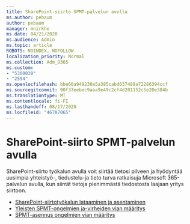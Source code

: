 ```yaml
---
title: SharePoint-siirto SPMT-palvelun avulla
ms.author: pebaum
author: pebaum
manager: mnirkhe
ms.date: 04/21/2020
ms.audience: Admin
ms.topic: article
ROBOTS: NOINDEX, NOFOLLOW
localization_priority: Normal
ms.collection: Adm_O365
ms.custom:
- "5300030"
- "2594"
ms.openlocfilehash: bbe60a948230a5a385cabd637489a72286394ccf
ms.sourcegitcommit: 90f37eebec9aaa9e49c2cf4d201152c5e20e384b
ms.translationtype: MT
ms.contentlocale: fi-FI
ms.lasthandoff: 08/17/2020
ms.locfileid: "46787065"
---
```

# <a name="sharepoint-migration-with-spmt"></a>SharePoint-siirto SPMT-palvelun avulla

SharePoint-siirto työkalun avulla voit siirtää tietosi pilveen ja hyödyntää uusimpia yhteistyö-, tiedustelu-ja tieto turva ratkaisuja Microsoft 365-palvelun avulla, kun siirrät tietoja pienimmästä tiedostosta laajaan yritys siirtoon.

- [SharePoint-siirtotyökalun lataaminen ja asentaminen](https://docs.microsoft.com/sharepointmigration/introducing-the-sharepoint-migration-tool)
- [Yleisten SPMT-ongelmien ja-virheiden vian määritys](https://docs.microsoft.com/sharepointmigration/troubleshooting-common-spmt-issues)
- [SPMT-asennus ongelmien vian määritys](https://docs.microsoft.com/sharepointmigration/spmt-install-issues#troubleshooting-spmt-installation-issues)
